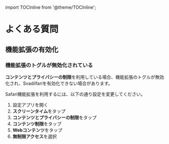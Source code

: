 import TOCInline from '@theme/TOCInline';

# よくある質問

<TOCInline toc={toc} />

## 機能拡張の有効化

### 機能拡張のトグルが無効化されている

**コンテンツとプライバシーの制限**を利用している場合、機能拡張のトグルが無効化され、Svadilfariを有効化できない場合があります。

Safari機能拡張を利用するには、以下の通り設定を変更してください。

1. 設定アプリを開く
1. **スクリーンタイム**をタップ
1. **コンテンツとプライバシーの制限**をタップ
1. **コンテンツ制限**をタップ
1. **Webコンテンツ**をタップ
1. **無制限アクセス**を選択

